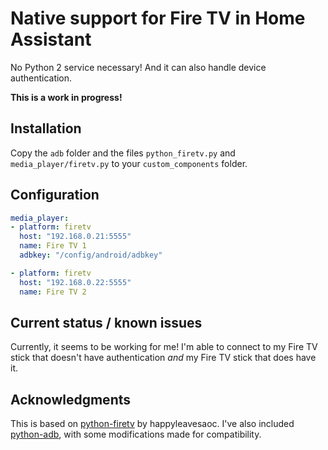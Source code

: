 # Native support for Fire TV in Home Assistant

No Python 2 service necessary!  And it can also handle device authentication.

**This is a work in progress!**


## Installation

Copy the `adb` folder and the files `python_firetv.py` and `media_player/firetv.py` to your `custom_components` folder.


## Configuration

```yaml
media_player:
- platform: firetv
  host: "192.168.0.21:5555"
  name: Fire TV 1
  adbkey: "/config/android/adbkey"

- platform: firetv
  host: "192.168.0.22:5555"
  name: Fire TV 2
```


## Current status / known issues

Currently, it seems to be working for me!  I'm able to connect to my Fire TV stick that doesn't have authentication *and* my Fire TV stick that does have it.


## Acknowledgments

This is based on [python-firetv](https://github.com/happyleavesaoc/python-firetv) by happyleavesaoc.  I've also included [python-adb](https://github.com/google/python-adb), with some modifications made for compatibility.
